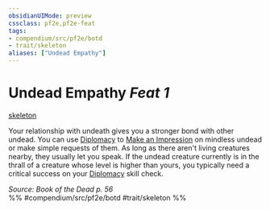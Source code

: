 ```yaml
---
obsidianUIMode: preview
cssclass: pf2e,pf2e-feat
tags:
- compendium/src/pf2e/botd
- trait/skeleton
aliases: ["Undead Empathy"]
---
```

# Undead Empathy  *Feat 1*  
[skeleton](rules/traits/skeleton-b1.md)  


Your relationship with undeath gives you a stronger bond with other undead. You can use [Diplomacy](compendium/skills.md#Diplomacy) to [Make an Impression](rules/actions/make-an-impression.md) on mindless undead or make simple requests of them. As long as there aren't living creatures nearby, they usually let you speak. If the undead creature currently is in the thrall of a creature whose level is higher than yours, you typically need a critical success on your [Diplomacy](compendium/skills.md#Diplomacy) skill check.

*Source: Book of the Dead p. 56*  
%% #compendium/src/pf2e/botd #trait/skeleton %%